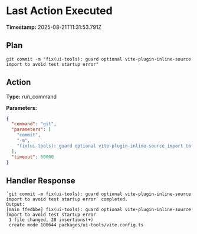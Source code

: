 # Last Action Executed

**Timestamp:** 2025-08-21T11:31:53.791Z

## Plan

```
git commit -m "fix(ui-tools): guard optional vite-plugin-inline-source import to avoid test startup error"
```

## Action

**Type:** run_command

**Parameters:**
```json
{
  "command": "git",
  "parameters": [
    "commit",
    "-m",
    "fix(ui-tools): guard optional vite-plugin-inline-source import to avoid test startup error"
  ],
  "timeout": 60000
}
```

## Handler Response

```
`git commit -m fix(ui-tools): guard optional vite-plugin-inline-source import to avoid test startup error` completed.
Output:
[main ffedbbe] fix(ui-tools): guard optional vite-plugin-inline-source import to avoid test startup error
 1 file changed, 28 insertions(+)
 create mode 100644 packages/ui-tools/vite.config.ts

```
